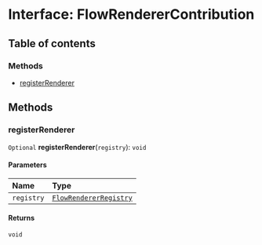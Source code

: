 # Interface: FlowRendererContribution

## Table of contents

### Methods

* [registerRenderer](/en/auto-docs/free-layout-editor/interfaces/FlowRendererContribution.md#registerrenderer)

## Methods

### registerRenderer

`Optional` **registerRenderer**(`registry`): `void`

#### Parameters

| Name | Type |
| :------ | :------ |
| `registry` | [`FlowRendererRegistry`](/en/auto-docs/free-layout-editor/classes/FlowRendererRegistry.md) |

#### Returns

`void`
